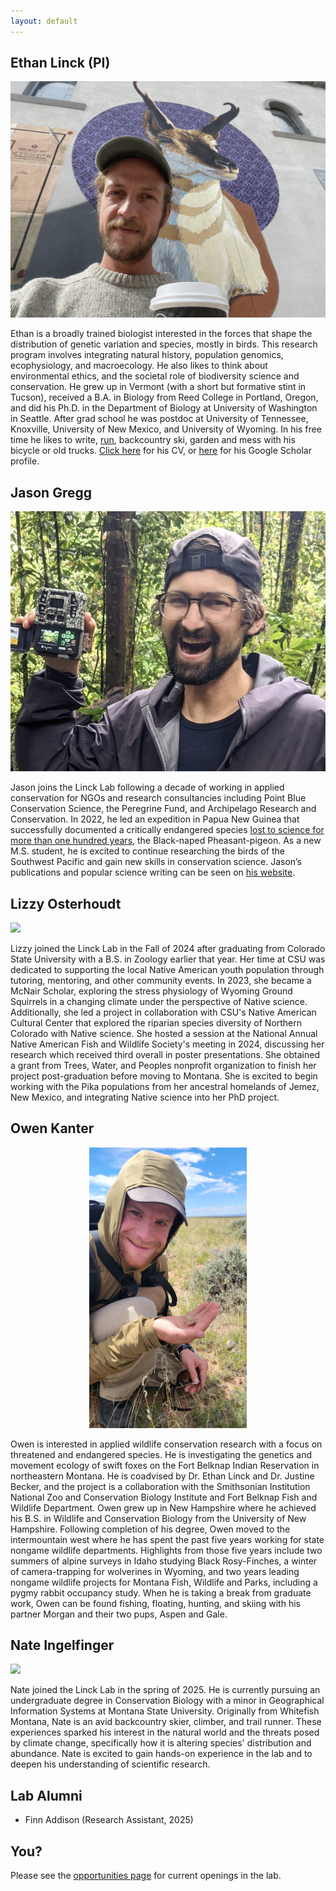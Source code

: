 ```yaml
---
layout: default
---
```


## Ethan Linck (PI)  

![](images/elinck.jpeg)  

Ethan is a broadly trained biologist interested in the forces that shape the distribution of genetic variation and species, mostly in birds. This research program involves integrating natural history, population genomics, ecophysiology, and macroecology. He also likes to think about environmental ethics, and the societal role of biodiversity science and conservation. He grew up in Vermont (with a short but formative stint in Tucson), received a B.A. in Biology from Reed College in Portland, Oregon, and did his Ph.D. in the Department of Biology at University of Washington in Seattle. After grad school he was postdoc at University of Tennessee, Knoxville, University of New Mexico, and University of Wyoming. In his free time he likes to write, [run](https://elinck.org/running), backcountry ski, garden and mess with his bicycle or old trucks. [Click here](https://github.com/elinck/elinck_CV/blob/master/elinck_CV.pdf) for his CV, or [here](https://scholar.google.com/citations?user=9jNmRcsAAAAJ&hl=en) for his Google Scholar profile.


## Jason Gregg  

![](images/jgregg.jpg)  

Jason joins the Linck Lab following a decade of working in applied conservation for NGOs and research consultancies including Point Blue Conservation Science, the Peregrine Fund, and Archipelago Research and Conservation. In 2022, he led an expedition in Papua New Guinea that successfully documented a critically endangered species [lost to science for more than one hundred years](https://www.jasonjgregg.com/lost-bird-found-bird), the Black-naped Pheasant-pigeon. As a new M.S. student, he is excited to continue researching the birds of the Southwest Pacific and gain new skills in conservation science. Jason’s publications and popular science writing can be seen on [his website](https://www.jasonjgregg.com/).

## Lizzy Osterhoudt 

![](images/losterhoudt.png)  

Lizzy joined the Linck Lab in the Fall of 2024 after graduating from Colorado State University with a B.S. in Zoology earlier that year. Her time at CSU was dedicated to supporting the local Native American youth population through tutoring, mentoring, and other community events. In 2023, she became a McNair Scholar, exploring the stress physiology of Wyoming Ground Squirrels in a changing climate under the perspective of Native science. Additionally, she led a project in collaboration with CSU's Native American Cultural Center that explored the riparian species diversity of Northern Colorado with Native science. She hosted a session at the National Annual Native American Fish and Wildlife Society's meeting in 2024, discussing her research which received third overall in poster presentations. She obtained a grant from Trees, Water, and Peoples nonprofit organization to finish her project post-graduation before moving to Montana. She is excited to begin working with the Pika populations from her ancestral homelands of Jemez, New Mexico, and integrating Native science into her PhD project.

## Owen Kanter 

<center>
 <img src='images/okanter.jpeg' width='50%' />
</center>

Owen is interested in applied wildlife conservation research with a focus on threatened and endangered species. He is investigating the genetics and movement ecology of swift foxes on the Fort Belknap Indian Reservation in northeastern Montana. He is coadvised by Dr. Ethan Linck and Dr. Justine Becker, and the project is a collaboration with the Smithsonian Institution National Zoo and Conservation Biology Institute and Fort Belknap Fish and Wildlife Department. Owen grew up in New Hampshire where he achieved his B.S. in Wildlife and Conservation Biology from the University of New Hampshire. Following completion of his degree, Owen moved to the intermountain west where he has spent the past five years working for state nongame wildlife departments. Highlights from those five years include two summers of alpine surveys in Idaho studying Black Rosy-Finches, a winter of camera-trapping for wolverines in Wyoming, and two years leading nongame wildlife projects for Montana Fish, Wildlife and Parks, including a pygmy rabbit occupancy study. When he is taking a break from graduate work, Owen can be found fishing, floating, hunting, and skiing with his partner Morgan and their two pups, Aspen and Gale.

## Nate Ingelfinger  

![](images/ingelfinger.jpeg)  

Nate joined the Linck Lab in the spring of 2025. He is currently pursuing an undergraduate degree in Conservation Biology with a minor in Geographical Information Systems at Montana State University. Originally from Whitefish Montana, Nate is an avid backcountry skier, climber, and trail runner. These experiences sparked his interest in the natural world and the threats posed by climate change, specifically how it is altering species' distribution and abundance. Nate is excited to gain hands-on experience in the lab and to deepen his understanding of scientific research. 
 
 
## Lab Alumni  

- Finn Addison (Research Assistant, 2025)  

## You?  

Please see the [opportunities page](https://elinck.org/opportunities) for current openings in the lab.  
